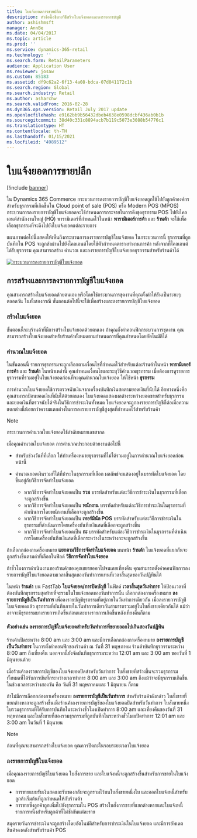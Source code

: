 ```yaml
---
title: ใบแจ้งยอดการขายปลีก
description: หัวข้อนี้อธิบายวิธีสร้างใบแจ้งยอดและลงรายการบัญชี
author: ashishmsft
manager: AnnBe
ms.date: 04/04/2017
ms.topic: article
ms.prod: ''
ms.service: dynamics-365-retail
ms.technology: ''
ms.search.form: RetailParameters
audience: Application User
ms.reviewer: josaw
ms.custom: 85183
ms.assetid: df9c62a2-6f13-4a08-bdca-07d041172c1b
ms.search.region: Global
ms.search.industry: Retail
ms.author: asharchw
ms.search.validFrom: 2016-02-28
ms.dyn365.ops.version: Retail July 2017 update
ms.openlocfilehash: e9162bb9b56432dbeb4638e0598dcbf436ab0b1b
ms.sourcegitcommit: 38d40c331c8894acb7b119c5073e3088b54776c1
ms.translationtype: HT
ms.contentlocale: th-TH
ms.lasthandoff: 01/15/2021
ms.locfileid: "4989512"
---
```

# <a name="retail-statements"></a>ใบแจ้งยอดการขายปลีก

[!include [banner](includes/banner.md)]

ใน Dynamics 365 Commerce กระบวนการลงรายการบัญชีใบแจ้งยอดถูกใช้ไปยังลูกค้าองค์กรสำหรับธุรกรรมที่เกิดขึ้นใน Cloud point of sale (POS) หรือ Modern POS (MPOS) กระบวนการลงรายการบัญชีใบแจ้งยอดจะใช้กำหนดการกระจายในการดึงชุดธุรกรรม POS ไปยังไคลเอนต์สำนักงานใหญ่ (HQ) พารามิเตอร์ที่กำหนดไว้ในหน้า **พารามิเตอร์การค้า** และ **ร้านค้า** จะใช้เพื่อเลือกธุรกรรมที่จะดึงไปยังใบแจ้งยอดแต่ละรายการ

แผนภาพต่อไปนี้แสดงให้เห็นถึงกระบวนการลงรายการบัญชีใบแจ้งยอด  ในกระบวนการนี้ ธุรกรรมที่ถูกบันทึกใน POS จะถูกส่งผ่านไปยังไคลเอนต์โดยใช้ตัวกำหนดตารางทำงานการค้า หลังจากที่ไคลเอนต์ได้รับธุรกรรม คุณสามารถสร้าง คำนวณ และลงรายการบัญชีใบแจ้งยอดธุรกรรมสำหรับร้านค้าได้

[![กระบวนการลงรายการบัญชีใบแจ้งยอด](./media/retail-statements.png)](./media/retail-statements.png)

## <a name="creating-and-posting-statements"></a>การสร้างและการลงรายการบัญชีใบแจ้งยอด

คุณสามารถสร้างใบแจ้งยอดด้วยตนเอง หรือโดยใช้กระบวนการชุดงานที่คุณตั้งค่าให้รันเป็นระยะๆ ตลอดวัน  ในทั้งสองกรณี ขั้นตอนต่อไปนี้จะใช้เพื่อสร้างและลงรายการบัญชีใบแจ้งยอด

### <a name="create-the-statement"></a>สร้างใบแจ้งยอด

ขั้นตอนนี้ระบุร้านค้าที่มีการสร้างใบแจ้งยอดด้วยตนเอง  ถ้าคุณตั้งค่าคอนฟิกกระบวนการชุดงาน คุณสามารถสร้างใบแจ้งยอดสำหรับร้านค้าทั้งหมดตามกำหนดการที่คุณกำหนดโดยอัตโนมัติได้

### <a name="calculate-the-statement"></a>คำนวณใบแจ้งยอด

ในขั้นตอนนี้ รายการธุรกรรมจะถูกเลือกตามเงื่อนไขที่กำหนดไว้สำหรับแต่ละร้านค้าในหน้า **พารามิเตอร์การค้า** และ **ร้านค้า** ในหน้าเหล่านี้ คุณกำหนดเงื่อนไขและระบุวิธีคำนวณธุรกรรม เมื่อต้องการดูรายการธุรกรรมที่รวมอยู่ในใบแจ้งยอดก่อนที่จะคุณคำนวณใบแจ้งยอด ให้ใช้หน้า **ธุรกรรม**

การคำนวณใบแจ้งยอดใช้การตรวจนับเงินจากเครื่องบันทึกเงินสดตามยอดเงินที่นับได้ อีกทางหนึ่งคือ คุณสามารถป้อนยอดเงินที่นับได้ด้วยตนเอง  ใบแจ้งยอดแสดงผลต่างระหว่างยอดขายสำหรับธุรกรรมและยอดเงินที่ตรวจนับได้จริงในวิธีการชำระเงินทั้งหมด  ใบแจ้งยอดจะถูกลงรายการบัญชีก็ต่อเมื่อความแตกต่างนี้น้อยกว่าความแตกต่างในการลงรายการบัญชีสูงสุดที่กำหนดไว้สำหรับร้านค้า

> [!NOTE]
> กระบวนการคำนวณใบแจ้งยอดใช้ลำดับหมายเลขสากล

เมื่อคุณคำนวณใบแจ้งยอด การคำนวณประกอบด้วยงานต่อไปนี้

- สำหรับช่วงวันที่ที่เลือก ให้ทำเครื่องหมายธุรกรรมที่ไม่ได้รวมอยู่ในการคำนวณใบแจ้งยอดก่อนหน้านี้
- คำนวณยอดเงินรวมที่ได้ที่ชำระในธุรกรรมที่เลือก  ผลลัพธ์จะแสดงอยู่ในบรรทัดใบแจ้งยอด โดยขึ้นอยู่กับวิธีการจัดทำใบแจ้งยอด

    - หากวิธีการจัดทำใบแจ้งยอดเป็น **รวม** บรรทัดสำหรับแต่ละวิธีการชำระเงินในธุรกรรมที่เลือกจะถูกสร้างขึ้น
    - หากวิธีการจัดทำใบแจ้งยอดเป็น **พนักงาน** บรรทัดสำหรับแต่ละวิธีการชำระเงินในธุรกรรมที่ดำเนินการโดยพนักงานที่เลือกจะถูกสร้างขึ้น
    - หากวิธีการจัดทำใบแจ้งยอดเป็น **เทอร์มินัล POS** บรรทัดสำหรับแต่ละวิธีการชำระเงินในธุรกรรมที่ดำเนินการโดยเครื่องบันทึกเงินสดที่เลือกจะถูกสร้างขึ้น
    - หากวิธีการจัดทำใบแจ้งยอดเป็น **กะ** บรรทัดสำหรับแต่ละวิธีการชำระเงินในธุรกรรมที่ดำเนินการโดยเครื่องบันทึกเงินสดที่เลือกระหว่างในระหว่างกะจะถูกสร้างขึ้น

ถ้าเลือกกล่องกาเครื่องหมาย **แยกตามวิธีการจัดทำใบแจ้งยอด** บนหน้า **ร้านค้า** ใบแจ้งยอดที่แยกกันจะถูกสร้างขึ้นตามค่าที่เลือกในฟิลด์ **วิธีการจัดทำใบแจ้งยอด**

ถ้าชั่วโมงการดำเนินงานของร้านค้าของคุณขยายออกไปจนเลยเที่ยงคืน คุณสามารถตั้งค่าคอนฟิกการลงรายการบัญชีใบแจ้งยอดตามเวลาสิ้นสุดของวันทำการแทนที่เวลาสิ้นสุดของวันปฏิทินได้

ในหน้า **ร้านค้า** บน FastTab **ใบแจ้งยอด/การปิดบัญชี** ในฟิลด์ **เวลาสิ้นสุดวันทำการ** ให้ป้อนเวลาที่ต้องบันทึกธุรกรรมสุดท้ายที่จะรวมในใบแจ้งยอดของวันทำการนั้น เลือกกล่องกาเครื่องหมาย **ลงรายการบัญชีเป็นวันทำการ** เพื่อลงรายบัญชีธุรกรรมที่อยู่ภายในวันทำการเดียวกัน เมื่อลงรายการบัญชีใบแจ้งยอดแล้ว ธุรกรรมที่บันทึกภายในวันทำการเดียวกันสามารถรวมอยู่ในใบสั่งขายเดียวกันได้ แม้ว่าอาจจะมีธุรกรรมบางรายการเกิดขึ้นก่อนและบางรายการเกิดขึ้นหลังเที่ยงคืนก็ตาม

#### <a name="example-post-a-statement-for-a-business-day-that-extends-over-two-calendar-days"></a>ตัวอย่างเช่น ลงรายการบัญชีใบแจ้งยอดสำหรับวันทำการที่ขยายออกไปเกินสองวันปฏิทิน

ร้านค้าเปิดระหว่าง 8:00 am และ 3:00 am และมีการเลือกกล่องกาเครื่องหมาย **ลงรายการบัญชีเป็นวันทำการ** ในการตั้งค่าคอนฟิกของร้านค้า ณ วันที่ 31 พฤษภาคม ร้านค้าบันทึกธุรกรรมระหว่าง 8:00 am ถึงเที่ยงคืน นอกจากนี้ยังจัดบันทึกธุรกรรมระหว่าง 12:01 am และ 3:00 am ของวันที่ 1 มิถุนายนด้วย

เมื่อร้านค้าลงรายการบัญชีของใบแจ้งยอดปิดสำหรับวันทำการ ใบสั่งขายที่สร้างขึ้นจะรวมธุรกรรมทั้งหมดที่ได้รับการบันทึกระหว่างเวลาทำการ 8:00 am และ 3:00 am ถึงแม้ว่าจะมีธุรกรรมเกิดขึ้นในช่วงเวลาระหว่างสองวัน คือ วันที่ 31 พฤษภาคมและ 1 มิถุนายน ก็ตาม

ถ้าไม่มีการเลือกกล่องกาเครื่องหมาย **ลงรายการบัญชีเป็นวันทำการ** สำหรับร้านค้าดังกล่าว ใบสั่งขายที่แยกต่างหากจะถูกสร้างขึ้นเมื่อร้านค้าลงรายการบัญชีของใบแจ้งยอดปิดสำหรับวันทำการ ใบสั่งขายหนึ่งใบรวมธุรกรรมที่ได้รับการบันทึกในระหว่างชั่วโมงเปิดทำการ 8:00 am และเที่ยงคืนของวันที่ 31 พฤษภาคม และใบสั่งขายที่สองรวมธุรกรรมที่ถูกบันทึกในระหว่างชั่วโมงเปิดทำการ 12:01 am และ 3:00 am ในวันที่ 1 มิถุนายน

> [!NOTE]
> ก่อนที่คุณจะสามารถสร้างใบแจ้งยอด คุณควรปิดกะในรอบระยะเวลาใบแจ้งยอด

### <a name="post-the-statement"></a>ลงรายการบัญชีใบแจ้งยอด

เมื่อคุณลงรายการบัญชีใบแจ้งยอด ใบสั่งการขาย และใบแจ้งหนี้จะถูกสร้างขึ้นสำหรับการขายในใบแจ้งยอด

- การขายแบบรับเงินสดและรับของกลับจะถูกรวมไว้บนใบสั่งขายหนึ่งใบ และออกใบแจ้งหนี้สำหรับลูกค้าเริ่มต้นที่ถูกกำหนดให้กับร้านค้า
- การขายซึ่งลูกค้าถูกเพิ่มไปยังธุรกรรมใน POS สร้างใบสั่งการขายที่แยกต่างหากและใบแจ้งหนี้ รายการหนึ่งสำหรับลูกค้าที่ไม่ซ้ำกันแต่ละราย

สมุดรายวันการชำระเงินจะถูกสร้างโดยอัตโนมัติสำหรับการชำระเงินในใบแจ้งยอด และมีการอัพเดตสินค้าคงคลังสำหรับร้านค้า POS 
